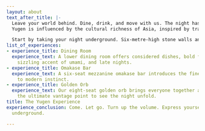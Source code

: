 ```yaml
---
layout: about
text_after_title: |-
  Leave your world behind. Dine, drink, and move with us. The night has just begun.
  Yugen is influenced by the cultural richness of Asia, inspired by tradition, but not bound by it.

  Start by taking your night underground. Six-metre-high stone walls and refined industrial interiors abound with three distinct areas for you to savour:
list_of_experiences:
- experience_title: Dining Room
  experience_text: A lower dining room offers considered dishes, bold flavours, the
    sizzling accent of umami, and late nights.
- experience_title: Omakase Bar
  experience_text: A six-seat mezzanine omakase bar introduces the finest of tradition
    to modern instinct.
- experience_title: Golden Orb
  experience_text: Our eight-seat golden orb brings everyone together and provides
    the ultimate vantage point to see the night unfold.
title: The Yugen Experience
experience_conclusion: Come. Let go. Turn up the volume. Express yourself. See you
  underground.

---
```

